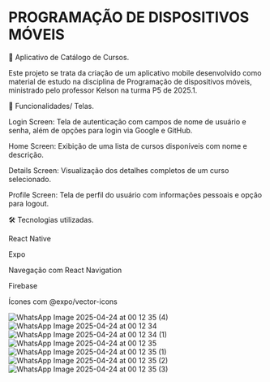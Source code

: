 # PROGRAMAÇÃO DE DISPOSITIVOS MÓVEIS

📱 Aplicativo de Catálogo de Cursos.

Este projeto se trata da criação de um aplicativo mobile desenvolvido como material de estudo na disciplina de Programação de dispositivos móveis, ministrado pelo professor Kelson na turma P5 de 2025.1.

🚀 Funcionalidades/ Telas.

Login Screen: Tela de autenticação com campos de nome de usuário e senha, além de opções para login via Google e GitHub.

Home Screen: Exibição de uma lista de cursos disponíveis com nome e descrição.

Details Screen: Visualização dos detalhes completos de um curso selecionado.

Profile Screen: Tela de perfil do usuário com informações pessoais e opção para logout.

🛠️ Tecnologias utilizadas.

React Native

Expo

Navegação com React Navigation

Firebase

Ícones com @expo/vector-icons



![WhatsApp Image 2025-04-24 at 00 12 35 (4)](https://github.com/user-attachments/assets/a6604514-ad10-41b6-90d8-052a33d29443)
![WhatsApp Image 2025-04-24 at 00 12 34](https://github.com/user-attachments/assets/12cccea4-11c4-4efb-8cb2-9b11836c3ddb)
![WhatsApp Image 2025-04-24 at 00 12 34 (1)](https://github.com/user-attachments/assets/a9a87257-eac0-413e-99a5-41793e946997)
![WhatsApp Image 2025-04-24 at 00 12 35](https://github.com/user-attachments/assets/6533ace2-16b5-4f44-af3d-f12e3fe9735b)
![WhatsApp Image 2025-04-24 at 00 12 35 (1)](https://github.com/user-attachments/assets/235030a1-0b99-445a-89a5-92ff6e94396d)
![WhatsApp Image 2025-04-24 at 00 12 35 (2)](https://github.com/user-attachments/assets/1d5aaf24-e8eb-43e8-904d-011d877599b5)
![WhatsApp Image 2025-04-24 at 00 12 35 (3)](https://github.com/user-attachments/assets/2dbfeefc-1105-49bd-9fe5-32420c866396)
